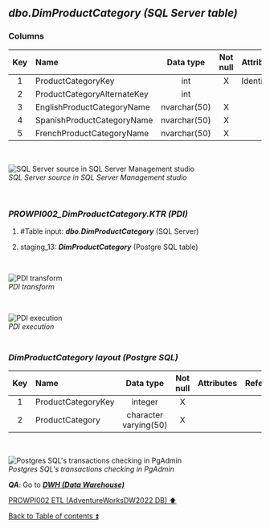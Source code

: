 ## **_dbo.DimProductCategory (SQL Server table)_**  

### Columns  

| Key	| Name                        | Data type    | Not null | Attributes | References            | Description         |
| :-: | :-------------------------- | :----------: | :------: | :--------- | :-------------------- | :------------------ |
| 1   | ProductCategoryKey          | int          | X        | Identity   |                       | PK                  |
| 2   | ProductCategoryAlternateKey | int          |          |            |                       | deprecated          |
| 3   | EnglishProductCategoryName  | nvarchar(50) | X        |            |                       | ProductCategory     |
| 4   | SpanishProductCategoryName  | nvarchar(50) | X        |            |                       | deprecated          |
| 5   | FrenchProductCategoryName   | nvarchar(50) | X        |            |                       | deprecated          |

   <p><br></p>  

![SQL Server source in SQL Server Management studio](https://i.imgur.com/BzXnn1j.png)  
_SQL Server source in SQL Server Management studio_  

   <p><br></p>  

### **_PROWPI002\_DimProductCategory.KTR (PDI)_**   
1. #Table input: **_dbo.DimProductCategory_** (SQL Server)  
2. staging_13: **_DimProductCategory_** (Postgre SQL table)
 
   <p><br></p>  

  ![PDI transform](https://i.imgur.com/BYYxdL5.png)  
  _PDI transform_  

  <p><br></p>  

  ![PDI execution](https://i.imgur.com/Dnt3Y9P.png)  
  _PDI execution_ 

### **_<p><br>DimProductCategory layout (Postgre SQL)</p>_**  

| Key	| Name                        | Data type             | Not null | Attributes | References            | Description         | Metadata |
| :-: | :-------------------------- | :-------------------: | :------: | :--------- | :-------------------- | :------------------ | :------: |
| 1   | ProductCategoryKey          | integer               | X        |            |                       | PK                  | m121     |
| 2   | ProductCategory             | character varying(50) | X        |            |                       |                     | m122     |

   <p><br></p>  
 
  ![Postgres SQL's transactions checking in PgAdmin](https://i.imgur.com/qZCAYXX.png)  
  _Postgres SQL's transactions checking in PgAdmin_  

  **_QA_**: Go to **_[DWH (Data Warehouse)](dwh.md)_**  

[PROWPI002 ETL (AdventureWorksDW2022 DB) :arrow_up:](prowpi002_etl_adventureworksdw2022_db.md)  

[Back to Table of contents :arrow_double_up:](../README.md)
